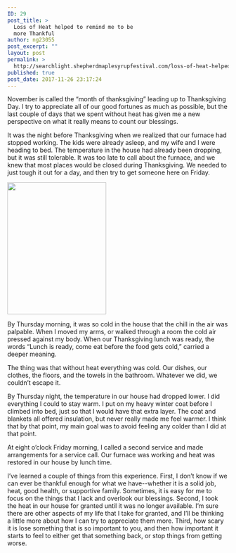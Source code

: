 ```yaml
---
ID: 29
post_title: >
  Loss of Heat helped to remind me to be
  more Thankful
author: ng23055
post_excerpt: ""
layout: post
permalink: >
  http://searchlight.shepherdmaplesyrupfestival.com/loss-of-heat-helped-to-remind-me-to-be-thankful
published: true
post_date: 2017-11-26 23:17:24
---
```

November is called the “month of thanksgiving” leading up to Thanksgiving Day. I try to appreciate all of our good fortunes as much as possible, but the last couple of days that we spent without heat has given me a new perspective on what it really means to count our blessings.

It was the night before Thanksgiving when we realized that our furnace had stopped working. The kids were already asleep, and my wife and I were heading to bed. The temperature in the house had already been dropping, but it was still tolerable. It was too late to call about the furnace, and we knew that most places would be closed during Thanksgiving. We needed to just tough it out for a day, and then try to get someone here on Friday.

<img class="alignnone size-medium wp-image-30" src="http://inthespotlight.shepherdmaplesyrupfestival.com/wp-content/uploads/2017/11/null-225x300.jpeg" alt="" width="225" height="300" />

By Thursday morning, it was so cold in the house that the chill in the air was palpable. When I moved my arms, or walked through a room the cold air pressed against my body. When our Thanksgiving lunch was ready, the words “Lunch is ready, come eat before the food gets cold,” carried a deeper meaning.

The thing was that without heat everything was cold. Our dishes, our clothes, the floors, and the towels in the bathroom. Whatever we did, we couldn’t escape it.

By Thursday night, the temperature in our house had dropped lower. I did everything I could to stay warm. I put on my heavy winter coat before I climbed into bed, just so that I would have that extra layer. The coat and blankets all offered insulation, but never really made me feel warmer. I think that by that point, my main goal was to avoid feeling any colder than I did at that point.

At eight o’clock Friday morning, I called a second service and made arrangements for a service call. Our furnace was working and heat was restored in our house by lunch time.

I’ve learned a couple of things from this experience. First, I don’t know if we can ever be thankful enough for what we have--whether it is a solid job, heat, good health, or supportive family. Sometimes, it is easy for me to focus on the things that I lack and overlook our blessings. Second, I took the heat in our house for granted until it was no longer available. I’m sure there are other aspects of my life that I take for granted, and I’ll be thinking a little more about how I can try to appreciate them more. Third, how scary it is lose something that is so important to you, and then how important it starts to feel to either get that something back, or stop things from getting worse.